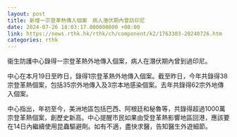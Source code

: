 ```yaml
---
layout: post
title: 新增一宗登革熱傳入個案　病人潛伏期內曾訪印尼
date: 2024-07-26 18:03:17.000000000 +08:00
link: https://news.rthk.hk/rthk/ch/component/k2/1763303-20240726.htm
categories: rthk
---
```


衞生防護中心錄得一宗登革熱外地傳入個案，病人在潛伏期內曾到過印尼。

中心在本月19日至昨日，錄得1宗登革熱外地傳入個案。截至昨日，今年共錄得38宗登革熱個案，包括35宗外地傳入及3宗本地感染個案。去年共錄得62宗外地傳入個案。

中心指出，年初至今，美洲地區包括巴西、阿根廷和秘魯等，共錄得超過1000萬宗登革熱個案，創歷史新高。中心提醒市民如果由受登革熱影響地區回港，應該要在14日內繼續使用昆蟲驅避劑。如有不適，盡快求醫，告知醫生外遊細節。
